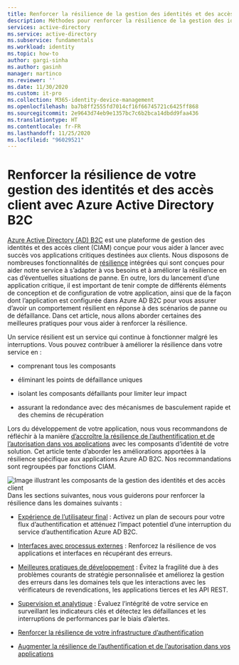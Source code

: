 ```yaml
---
title: Renforcer la résilience de la gestion des identités et des accès client à l’aide d’Azure AD B2C | Microsoft Docs
description: Méthodes pour renforcer la résilience de la gestion des identités et des accès client à l’aide d’Azure AD B2C
services: active-directory
ms.service: active-directory
ms.subservice: fundamentals
ms.workload: identity
ms.topic: how-to
author: gargi-sinha
ms.author: gasinh
manager: martinco
ms.reviewer: ''
ms.date: 11/30/2020
ms.custom: it-pro
ms.collection: M365-identity-device-management
ms.openlocfilehash: ba7b8ff2555fd7014cf16f66745721c6425ff868
ms.sourcegitcommit: 2e9643d74eb9e1357bc7c6b2bca14dbdd9faa436
ms.translationtype: HT
ms.contentlocale: fr-FR
ms.lasthandoff: 11/25/2020
ms.locfileid: "96029521"
---
```

# <a name="build-resilience-in-your-customer-identity-and-access-management-with-azure-active-directory-b2c"></a>Renforcer la résilience de votre gestion des identités et des accès client avec Azure Active Directory B2C

[Azure Active Directory (AD) B2C](https://docs.microsoft.com/azure/active-directory-b2c/overview) est une plateforme de gestion des identités et des accès client (CIAM) conçue pour vous aider à lancer avec succès vos applications critiques destinées aux clients. Nous disposons de nombreuses fonctionnalités de [résilience](https://azure.microsoft.com/blog/advancing-azure-active-directory-availability/) intégrées qui sont conçues pour aider notre service à s’adapter à vos besoins et à améliorer la résilience en cas d’éventuelles situations de panne. En outre, lors du lancement d’une application critique, il est important de tenir compte de différents éléments de conception et de configuration de votre application, ainsi que de la façon dont l’application est configurée dans Azure AD B2C pour vous assurer d’avoir un comportement résilient en réponse à des scénarios de panne ou de défaillance. Dans cet article, nous allons aborder certaines des meilleures pratiques pour vous aider à renforcer la résilience.

Un service résilient est un service qui continue à fonctionner malgré les interruptions. Vous pouvez contribuer à améliorer la résilience dans votre service en :

- comprenant tous les composants

- éliminant les points de défaillance uniques

- isolant les composants défaillants pour limiter leur impact

- assurant la redondance avec des mécanismes de basculement rapide et des chemins de récupération

Lors du développement de votre application, nous vous recommandons de réfléchir à la manière [d’accroître la résilience de l’authentification et de l’autorisation dans vos applications](resilience-app-development-overview.md) avec les composants d’identité de votre solution. Cet article tente d’aborder les améliorations apportées à la résilience spécifique aux applications Azure AD B2C. Nos recommandations sont regroupées par fonctions CIAM.

![Image illustrant les composants de la gestion des identités et des accès client](media/resilience-b2c/high-level-components.png) Dans les sections suivantes, nous vous guiderons pour renforcer la résilience dans les domaines suivants :

- [Expérience de l’utilisateur final](resilient-end-user-experience.md) : Activez un plan de secours pour votre flux d’authentification et atténuez l’impact potentiel d’une interruption du service d’authentification Azure AD B2C.

- [Interfaces avec processus externes](resilient-external-processes.md) : Renforcez la résilience de vos applications et interfaces en récupérant des erreurs.  

- [Meilleures pratiques de développement](resilience-b2c-developer-best-practices.md) : Évitez la fragilité due à des problèmes courants de stratégie personnalisée et améliorez la gestion des erreurs dans les domaines tels que les interactions avec les vérificateurs de revendications, les applications tierces et les API REST.

- [Supervision et analytique](resilience-with-monitoring-alerting.md) : Évaluez l’intégrité de votre service en surveillant les indicateurs clés et détectez les défaillances et les interruptions de performances par le biais d’alertes.

- [Renforcer la résilience de votre infrastructure d’authentification](resilience-in-infrastructure.md)

- [Augmenter la résilience de l’authentification et de l’autorisation dans vos applications](resilience-app-development-overview.md)
